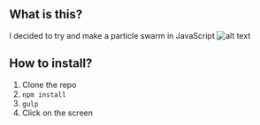 ## What is this?
I decided to try and make a particle swarm in JavaScript
![alt text](http://i.imgur.com/KH1nnPP.png "JavaScript swarm")


## How to install?
1. Clone the repo
1. ```npm install```
1. ```gulp```
1. Click on the screen
